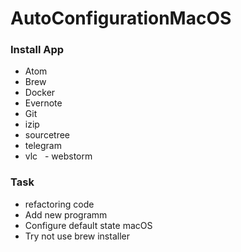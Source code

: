 # AutoConfigurationMacOS

### Install App
   - Atom
   - Brew 
   - Docker
   - Evernote
   - Git
   - izip
   - sourcetree
   - telegram
   - vlc
   - webstorm
### Task
 - refactoring code
 - Add new programm 
 - Configure default state macOS
 - Try not use brew installer
